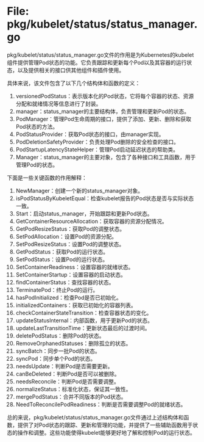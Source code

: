 # File: pkg/kubelet/status/status_manager.go

pkg/kubelet/status/status_manager.go文件的作用是为Kubernetes的kubelet组件提供管理Pod状态的功能。它负责跟踪和更新每个Pod以及其容器的运行状态，以及提供相关的接口供其他组件和插件使用。

具体来说，该文件包含了以下几个结构体和函数的定义：

1. versionedPodStatus：表示版本化的Pod状态，它将每个容器的状态、资源分配和就绪情况等信息进行了封装。
2. manager：status_manager的主要结构体，负责管理和更新Pod的状态。
3. PodManager：管理Pod生命周期的接口，提供了添加、更新、删除和获取Pod状态的方法。
4. PodStatusProvider：获取Pod状态的接口，由manager实现。
5. PodDeletionSafetyProvider：负责处理Pod删除的安全检查的接口。
6. PodStartupLatencyStateHelper：管理Pod启动延迟状态的帮助类。
7. Manager：status_manager的主要对象，包含了各种接口和工具函数，用于管理Pod的状态。

下面是一些关键函数的作用解释：

1. NewManager：创建一个新的status_manager对象。
2. isPodStatusByKubeletEqual：检查kubelet报告的Pod状态是否与实际状态一致。
3. Start：启动status_manager，开始跟踪和更新Pod状态。
4. GetContainerResourceAllocation：获取容器的资源分配情况。
5. GetPodResizeStatus：获取Pod的调整状态。
6. SetPodAllocation：设置Pod的资源分配。
7. SetPodResizeStatus：设置Pod的调整状态。
8. GetPodStatus：获取Pod的运行状态。
9. SetPodStatus：设置Pod的运行状态。
10. SetContainerReadiness：设置容器的就绪状态。
11. SetContainerStartup：设置容器的启动状态。
12. findContainerStatus：查找容器的状态。
13. TerminatePod：终止Pod的运行。
14. hasPodInitialized：检查Pod是否已初始化。
15. initializedContainers：获取已初始化的容器列表。
16. checkContainerStateTransition：检查容器状态的变化。
17. updateStatusInternal：内部函数，用于更新Pod的状态。
18. updateLastTransitionTime：更新状态最后的过渡时间。
19. deletePodStatus：删除Pod的状态。
20. RemoveOrphanedStatuses：删除孤立的状态。
21. syncBatch：同步一批Pod的状态。
22. syncPod：同步单个Pod的状态。
23. needsUpdate：判断Pod是否需要更新。
24. canBeDeleted：判断Pod是否可以被删除。
25. needsReconcile：判断Pod是否需要调整。
26. normalizeStatus：标准化状态，保证其一致性。
27. mergePodStatus：合并不同版本的Pod状态。
28. NeedToReconcilePodReadiness：判断是否需要调整Pod的就绪状态。

总的来说，pkg/kubelet/status/status_manager.go文件通过上述结构体和函数，提供了对Pod状态的跟踪、更新和管理的功能，并提供了一些辅助函数用于状态的操作和调整。这些功能使得kubelet能够更好地了解和控制Pod的运行状态。

